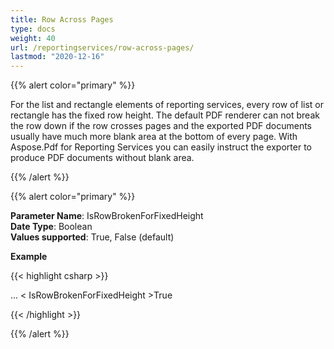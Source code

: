 ```yaml
---
title: Row Across Pages
type: docs
weight: 40
url: /reportingservices/row-across-pages/
lastmod: "2020-12-16"
---
```


{{% alert color="primary" %}} 

For the list and rectangle elements of reporting services, every row of list or rectangle has the fixed row height. The default PDF renderer can not break the row down if the row crosses pages and the exported PDF documents usually have much more blank area at the bottom of every page. With Aspose.Pdf for Reporting Services you can easily instruct the exporter to produce PDF documents without blank area.

{{% /alert %}} 

{{% alert color="primary" %}} 

**Parameter Name**: IsRowBrokenForFixedHeight   
**Date Type**: Boolean   
**Values supported**: True, False (default)   

**Example**

{{< highlight csharp >}}

<Render>
...
<Extension Name="APPDF" Type=" Aspose.PDF.ReportingServices.Renderer,Aspose.PDF.ReportingServices">
<Configuration>
< IsRowBrokenForFixedHeight >True</IsRowBrokenForFixedHeight>
</Configuration>
</Extension>
</Render>

{{< /highlight >}}

{{% /alert %}} 
